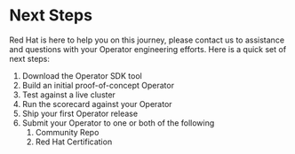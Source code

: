 # Next Steps

Red Hat is here to help you on this journey, please contact us to assistance and questions with your Operator engineering efforts. Here is a quick set of next steps:

1. Download the Operator SDK tool
2. Build an initial proof-of-concept Operator
3. Test against a live cluster
4. Run the scorecard against your Operator
5. Ship your first Operator release
6. Submit your Operator to one or both of the following
   1. Community Repo
   2. Red Hat Certification

